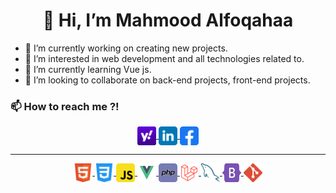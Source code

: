 <h1 align="center">👋 Hi, I’m Mahmood Alfoqahaa</h1>


- 🔭 I’m currently working on creating new projects.
- 👀 I’m interested in web development and all technologies related to.
- 🌱 I’m currently learning Vue js.
- 💞️ I’m looking to collaborate on back-end projects, front-end projects.


<p align="left" dir="auto">
  <h3 align="left">📫 How to reach me ?!</h3>
  <div align="center"> 
    <a href="mailto:mahmood_alfoqahaa@yahoo.com" rel="nofollow">
      <img align="center" src="https://github.com/mfoq/mfoq/blob/main/iocns/yahoo.png" alt="MahmoodAlfoqahaa" height="30" width="30" style="max-width: 100%;">
    </a>
    <a href="https://www.linkedin.com/in/mfoq/" rel="nofollow">
      <img align="center" src="https://github.com/mfoq/mfoq/blob/main/iocns/linkedin.svg" alt="MahmoodAlfoqahaa" height="30" width="30" style="max-width: 100%;">
    </a>
     <a href="https://www.facebook.com/m.a.0.9.5" rel="nofollow">
      <img align="center" src="https://github.com/mfoq/mfoq/blob/main/iocns/facebook.svg" alt="MahmoodAlfoqahaa" height="30" width="30" style="max-width: 100%;">
    </a>
  </div>
</p>
<hr>

<div align="center">
   <a href="#" rel="nofollow">
    <img align="center" src="https://github.com/mfoq/mfoq/blob/main/iocns/html.svg" alt="MahmoodAlfoqahaa" height="30" width="30"  style="max-width: 100%;">
   </a>
  <a href="#" rel="nofollow">
    <img align="center" src="https://github.com/mfoq/mfoq/blob/main/iocns/css.svg" alt="MahmoodAlfoqahaa" height="30" width="30"  style="max-width: 100%;">
  </a>
  <a href="#" rel="nofollow">
    <img align="center" src="https://github.com/mfoq/mfoq/blob/main/iocns/javascript.svg" alt="MahmoodAlfoqahaa" height="30" width="30"  style="max-width: 100%;">
  </a>
  <a href="#" rel="nofollow">
    <img align="center" src="https://github.com/mfoq/mfoq/blob/main/iocns/vue-js.png" alt="MahmoodAlfoqahaa" height="30" width="30"  style="max-width: 100%;">
  </a>
  <a href="#" rel="nofollow">
    <img align="center" src="https://github.com/mfoq/mfoq/blob/main/iocns/php.svg" alt="MahmoodAlfoqahaa" height="30" width="30"  style="max-width: 100%;">
  </a>
  <a href="#" rel="nofollow">
    <img align="center" src="https://github.com/mfoq/mfoq/blob/main/iocns/laravel.png" alt="MahmoodAlfoqahaa" height="30" width="30"  style="max-width: 100%;">
  </a>
  <a href="#" rel="nofollow">
    <img align="center" src="https://github.com/mfoq/mfoq/blob/main/iocns/mysql.svg" alt="MahmoodAlfoqahaa" height="30" width="30"  style="max-width: 100%;">
  </a>
  <a href="#" rel="nofollow">
    <img align="center" src="https://github.com/mfoq/mfoq/blob/main/iocns/bootstrap-5-1.svg" alt="MahmoodAlfoqahaa" height="30" width="30"  style="max-width: 100%;">
  </a>
   <a href="#" rel="nofollow">
    <img align="center" src="https://github.com/mfoq/mfoq/blob/main/iocns/git-icon.svg" alt="MahmoodAlfoqahaa" height="30" width="30"  style="max-width: 100%;">
  </a>
</div>

<!---
mfoq/mfoq is a ✨ special ✨ repository because its `README.md` (this file) appears on your GitHub profile.
You can click the Preview link to take a look at your changes.

--->
